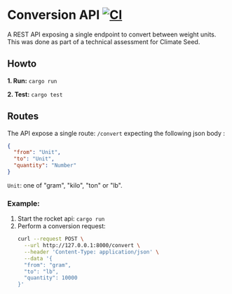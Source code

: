 # Conversion API [![CI](https://github.com/oknozor/conversion_api/actions/workflows/CI.yaml/badge.svg)](https://github.com/oknozor/conversion_api/actions/workflows/CI.yaml)

A REST API exposing a single endpoint to convert between weight units.
This was done as part of a technical assessment for Climate Seed.

## Howto 

**1. Run:**
`cargo run`

**2. Test:** 
`cargo test`


## Routes

The API expose a single route: `/convert` expecting the following json body : 

```json
{
  "from": "Unit",
  "to": "Unit",
  "quantity": "Number"
}
```

`Unit`: one of "gram", "kilo", "ton" or "lb". 

### Example: 

1. Start the rocket api: `cargo run`
2. Perform a conversion request:
    ```sh
    curl --request POST \
      --url http://127.0.0.1:8000/convert \
      --header 'Content-Type: application/json' \
      --data '{
      "from": "gram",
      "to": "lb",
      "quantity": 10000
    }'
    ```